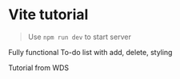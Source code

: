 # Vite tutorial

> Use  `npm run dev` to start server

Fully functional To-do list with add, delete, styling

Tutorial from WDS
